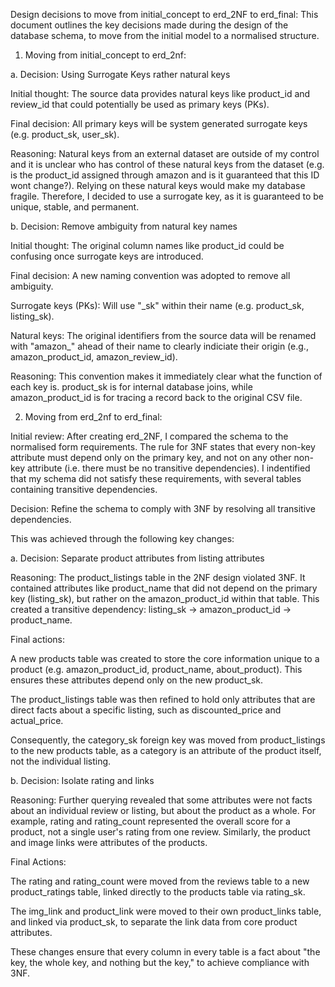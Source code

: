 Design decisions to move from initial_concept to erd_2NF to erd_final:
This document outlines the key decisions made during the design of the database schema, to move from the initial model to a normalised structure.


1. Moving from initial_concept to erd_2nf: 

a. Decision: Using Surrogate Keys rather natural keys

Initial thought: The source data provides natural keys like product_id and review_id that could potentially be used as primary keys (PKs).

Final decision: All primary keys will be system generated surrogate keys (e.g. product_sk, user_sk).

Reasoning: Natural keys from an external dataset are outside of my control and it is unclear who has control of these natural keys from the dataset (e.g. is the product_id assigned through amazon and is it guaranteed that this ID wont change?). Relying on these natural keys would make my database fragile. Therefore, I decided to use a surrogate key, as it is guaranteed to be unique, stable, and permanent.


b. Decision: Remove ambiguity from natural key names

Initial thought: The original column names like product_id could be confusing once surrogate keys are introduced.

Final decision: A new naming convention was adopted to remove all ambiguity.

Surrogate keys (PKs): Will use "_sk" within their name (e.g. product_sk, listing_sk).

Natural keys: The original identifiers from the source data will be renamed with "amazon_" ahead of their name to clearly indiciate their origin (e.g., amazon_product_id, amazon_review_id).

Reasoning: This convention makes it immediately clear what the function of each key is. product_sk is for internal database joins, while amazon_product_id is for tracing a record back to the original CSV file.


2. Moving from erd_2nf to erd_final:

Initial review: After creating erd_2NF, I compared the schema to the normalised form requirements. The rule for 3NF states that every non-key attribute must depend only on the primary key, and not on any other non-key attribute (i.e. there must be no transitive dependencies). I indentified that my schema did not satisfy these requirements, with several tables containing transitive dependencies. 

Decision: Refine the schema to comply with 3NF by resolving all transitive dependencies.

This was achieved through the following key changes:

a. Decision: Separate product attributes from listing attributes

Reasoning: The product_listings table in the 2NF design violated 3NF. It contained attributes like product_name that did not depend on the primary key (listing_sk), but rather on the amazon_product_id within that table. This created a transitive dependency: listing_sk → amazon_product_id → product_name.

Final actions:

A new products table was created to store the core information unique to a product (e.g. amazon_product_id, product_name, about_product). This ensures these attributes depend only on the new product_sk.

The product_listings table was then refined to hold only attributes that are direct facts about a specific listing, such as discounted_price and actual_price.

Consequently, the category_sk foreign key was moved from product_listings to the new products table, as a category is an attribute of the product itself, not the individual listing.


b. Decision: Isolate rating and links

Reasoning: Further querying revealed that some attributes were not facts about an individual review or listing, but about the product as a whole. For example, rating and rating_count represented the overall score for a product, not a single user's rating from one review. Similarly, the product and image links were attributes of the products.

Final Actions:

The rating and rating_count were moved from the reviews table to a new product_ratings table, linked directly to the products table via rating_sk.

The img_link and product_link were moved to their own product_links table, and linked via product_sk, to separate the link data from core product attributes.

These changes ensure that every column in every table is a fact about "the key, the whole key, and nothing but the key," to achieve compliance with 3NF.

